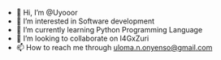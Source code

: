 - 👋 Hi, I’m @Uyooor
- 👀 I’m interested in Software development
- 🌱 I’m currently learning Python Programming Language
- 💞️ I’m looking to collaborate on I4GxZuri
- 📫 How to reach me through uloma.n.onyenso@gmail.com

<!---
Uyooor/Uyooor is a ✨ special ✨ repository because its `README.md` (this file) appears on your GitHub profile.
You can click the Preview link to take a look at your changes.
--->
